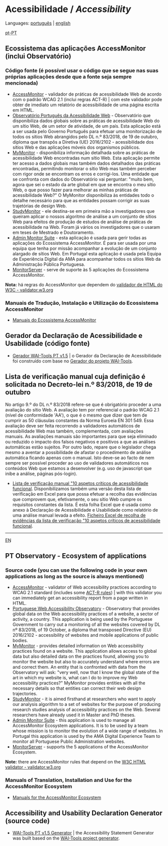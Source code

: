 # Acessibilidade / <em lang="en">Accessibility</em>

Languages: [português](#pt-PT) | [english](#en)

<div id="pt-PT" lang="pt-PT"><abbr title="Português de Portugal">pt-PT</abbr></div>

## Ecossistema das aplicações AccessMonitor (inclui Observatório)

### Código fonte (é possível usar o código que se segue nas suas próprias aplicações desde que a fonte seja sempre mencionada)

- [AccessMonitor](https://github.com/amagovpt/access-monitor-plus) - validador de práticas de acessibilidade Web de acordo com o padrão WCAG 2.1 (inclui regras ACT-R) | com este validador pode obter de imediato um relatório de acessibilidade de uma página escrita em HTML.
- [Observatório Português da Acessibilidade Web](https://github.com/amagovpt/observatory) - Observatório que disponibiliza dados globais sobre as práticas de acessibilidade Web do um sítio Web, de um setor de atividade, de um país. Esta aplicação está a ser usada pelo Governo Português para efetuar uma monitorização de todos os sítios Web abrangidos pelo DL n.º 83/2018, de 19 de outubro, diploma que transpôs a Diretiva (UE) 2016/2102 - acessibilidade dos sítios Web e das aplicações móveis dos organismos públicos. 
- [MyMonitor](https://github.com/amagovpt/my-monitor) - disponibiliza informação detalhada sobre as práticas de acessibilidade Web encontradas num sítio Web. Esta aplicação permite ter acesso a dados globais mas também dados detalhados das práticas encontradas, permitindo monitorar o sítio Web mas também perceber com rigor onde se encontram os erros e corrigi-los. Uma entidade que se confronta com dados do Observatório vai perguntar: "muito bem, agora que sei o estado da arte global em que se encontra o meu sítio Web, o que posso fazer para melhorar as minhas práticas de acessibilidade Web?" O MyMonitor disponibiliza às entidades todo o detalhe necessário para que as entidades possam corrigir as suas trajetórias de design Web.
- [StudyMonitor](https://github.com/amagovpt/study-monitor) - ele destina-se em primeira mão a investigadores que queiram aplicar o nossos algoritmo de análise a um conjunto de sítios Web para efeitos de produção de estudos de análise de práticas de acessibilidade na Web. Foram já vários os investigadores que o usaram em teses de Mestrado e Doutoramento.
- [Admin Monitor Suite](https://github.com/amagovpt/admin-monitor-suite) - esta aplicação é usada para gerir todas as aplicações do Ecossistema AccessMonitor. É para ser usada por uma equipa que tenha por missão acompanhar a evolução de um conjunto alargado de sítios Web. Em Portugal esta aplicação é usada pela Equipa de Experiência Digital da AMA para acompanhar todos os sítios Web da Administração Pública Portuguesa.
- [MonitorServer](https://github.com/amagovpt/monitor-server) - serve de suporte às 5 aplicações do Ecossistema AccessMonitor.

**Nota:** há regras do AccessMonitor que dependem do [validador de HTML do W3C - validator.w3.org](https://amagovpt.github.io/validator-html)

### Manuais de Tradução, Instalação e Utilização do Ecossistema AccessMonitor

- [Manuais do Ecossistema AccessMonitor](https://amagovpt.github.io/monitor-manuals)

## Gerador da Declaração de Acessibilidade e Usabilidade (código fonte)

- [Gerador WAI-Tools PT v1.5](https://amagovpt.github.io/gerador/) | o Gerador da Declaração de Acessibilidade foi construído com base no [Gerador do projeto WAI-Tools](https://www.w3.org/WAI/planning/statements/).

## Lista de verificação manual cuja definição é solicitada no Decreto-lei n.º 83/2018, de 19 de outubro

No artigo 9.º do DL n.º 83/2018 refere-se que é obrigatório proceder a uma avaliação do sítio Web. A avaliação tem por referencial o padrão WCAG 2.1 (nível de conformidade 'AA'), o que é o mesmo que dizer que tem de cumprir as 50 cláusulas constantes da Norma Euroeia EN 301 549. Essa avaliação deve ser feita recorrendo a validadores automáticos de acessibilidade Web mas também, complementada, com avaliações manuais. As avaliações manuais são importantes para que seja eliminado ou reduzido o impacto dos falsos negativos e positivos a que as análises automáticas estão sujeitos. Por outro lado, repare que o legislador chega mesmo a aventar a possibilidade de afastar o procedimento de análise automática ficando apenas com o manual. Isto deve-se ao facto de nem sempre ser possível proceder ao uso de validadores automáticos nos conteúdos Web que estamos a desenvolver (e.g. uso de javascript que inibe a análise, páginas pós-login).

- [Lista de verificação manual "10 aspetos críticos de acessibilidade funcional](https://amagovpt.github.io/kit-selo/checklists/checklist-10aspetos.html). Disponibilizamos também uma versão desta lista de verificação em Excel para que possa efetuar a recolha das evidências que comprovem que, efetivamente, o seu sítio Web cumpre os requisitos constantes da lista. É esta folha Excel que é usada como anexo à Declaração de Acessibilidade e Usabilidade como relatório de uma análise manual levada a efeito. [Ficheiro Excel de recolha de evidências da lista de verificação "10 aspetos críticos de acessibilidade funcional](https://amagovpt.github.io/kit-selo/checklists/sintese-10aspetos.xlsx).

---

<div id="en" lang="en"><abbr title="English">EN</abbr></div>

## PT Observatory - Ecosystem of applications

### Source code (you can use the following code in your own applications as long as the source is always mentioned)

- [AccessMonitor](https://github.com/amagovpt/access-monitor-plus) - validator of Web accessibility practices according to WCAG 2.1 standard (includes some [ACT-R rules](https://act-rules.github.io/pages/about)) | with this validator you can immediately get an accessibility report from a page written in HTML.
- [Portuguese Web Accessibility Observatory](https://github.com/amagovpt/observatory) - Observatory that provides global data on the Web accessibility practices of a website, a sector of activity, a country. This application is being used by the Portuguese Government to carry out a monitoring of all the websites covered by DL nº 83/2018, of 19 October, a diploma that transposed Directive (EU) 2016/2102 - accessibility of websites and mobile applications of public bodies. 
- [MyMonitor](https://github.com/amagovpt/my-monitor) - provides detailed information on Web accessibility practices found on a website. This application allows access to global data but also detailed data on the practices found, allowing you to monitor the website but also to accurately understand where errors are and correct them. An entity that is confronted with data from the Observatory will ask: "very well, now that I know the global state of the art in which my website is, what can I do to improve my Web accessibility practices?" MyMonitor provides entities with all the necessary details so that entities can correct their web design trajectories.
- [StudyMonitor](https://github.com/amagovpt/study-monitor) - it is aimed firsthand at researchers who want to apply our analysis algorithm to a set of websites for the purpose of producing research studies analysis of accessibility practices on the Web. Several researchers have already used it in Master and PhD theses.
- [Admin Monitor Suite](https://github.com/amagovpt/admin-monitor-suite) - this application is used to manage all AccessMonitor Ecosystem applications. It is to be used by a team whose mission is to monitor the evolution of a wide range of websites. In Portugal this application is used by the AMA Digital Experience Team to monitor all Portuguese Public Administration websites.
- [MonitorServer](https://github.com/amagovpt/monitor-server) - supports the 5 applications of the AccessMonitor Ecosystem.

**Note:** there are AccessMonitor rules that depend on the [W3C HTML validator - validator.w3.org](https://amagovpt.github.io/validator-html)

### Manuals of Translation, Installation and Use for the AccessMonitor Ecosystem

- [Manuals for the AccessMonitor Ecosystem](https://amagovpt.github.io/monitor-manuals)

## Accessibility and Usability Declaration Generator (source code)

- [WAI-Tools PT v1.5 Generator](https://amagovpt.github.io/gerador/) | the Accessibility Statement Generator was built based on the [WAI-Tools project generator](https://www.w3.org/WAI/planning/statements/).
